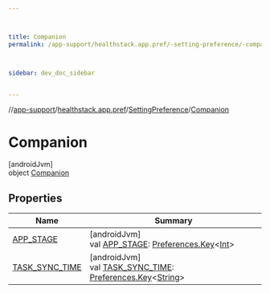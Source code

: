 ```yaml
---



title: Companion
permalink: /app-support/healthstack.app.pref/-setting-preference/-companion/index.html



sidebar: dev_doc_sidebar


---
```




//[app-support](/app-support.html)/[healthstack.app.pref](../../index.html)/[SettingPreference](../index.html)/[Companion](index.html)



# Companion



[androidJvm]\
object [Companion](index.html)



## Properties


| Name | Summary |
|---|---|
| [APP_STAGE](-a-p-p_-s-t-a-g-e.html) | [androidJvm]<br>val [APP_STAGE](-a-p-p_-s-t-a-g-e.html): [Preferences.Key](https://developer.android.com/reference/kotlin/androidx/datastore/preferences/core/Preferences.Key.html)&lt;[Int](https://kotlinlang.org/api/latest/jvm/stdlib/kotlin/-int/index.html)&gt; |
| [TASK_SYNC_TIME](-t-a-s-k_-s-y-n-c_-t-i-m-e.html) | [androidJvm]<br>val [TASK_SYNC_TIME](-t-a-s-k_-s-y-n-c_-t-i-m-e.html): [Preferences.Key](https://developer.android.com/reference/kotlin/androidx/datastore/preferences/core/Preferences.Key.html)&lt;[String](https://kotlinlang.org/api/latest/jvm/stdlib/kotlin/-string/index.html)&gt; |



